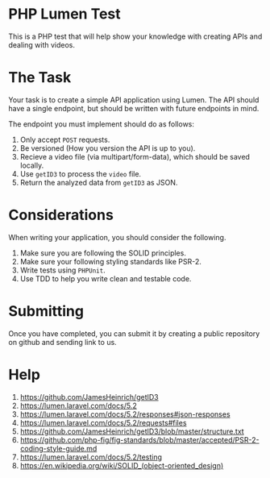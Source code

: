 # PHP Lumen Test

This is a PHP test that will help show your knowledge with creating APIs and dealing with videos.

# The Task

Your task is to create a simple API application using Lumen. The API should have a single endpoint, but should be written with future endpoints in mind. 

The endpoint you must implement should do as follows: 

1. Only accept ``POST`` requests.
2. Be versioned (How you version the API is up to you).
3. Recieve a video file (via multipart/form-data), which should be saved locally. 
4. Use ``getID3`` to process the ``video`` file.
5. Return the analyzed data from ``getID3`` as JSON.

# Considerations

When writing your application, you should consider the following.

1. Make sure you are following the SOLID principles.
2. Make sure your following styling standards like PSR-2.
3. Write tests using ``PHPUnit``.
4. Use TDD to help you write clean and testable code.

# Submitting

Once you have completed, you can submit it by creating a public repository on github and sending link to us.

# Help

1. https://github.com/JamesHeinrich/getID3
2. https://lumen.laravel.com/docs/5.2
3. https://lumen.laravel.com/docs/5.2/responses#json-responses
4. https://lumen.laravel.com/docs/5.2/requests#files
5. https://github.com/JamesHeinrich/getID3/blob/master/structure.txt
6. https://github.com/php-fig/fig-standards/blob/master/accepted/PSR-2-coding-style-guide.md
7. https://lumen.laravel.com/docs/5.2/testing
8. https://en.wikipedia.org/wiki/SOLID_(object-oriented_design)
